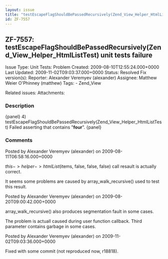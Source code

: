 ```yaml
---
layout: issue
title: "testEscapeFlagShouldBePassedRecursively(Zend_View_Helper_HtmlListTest) unit tests failure"
id: ZF-7557
---
```


ZF-7557: testEscapeFlagShouldBePassedRecursively(Zend\_View\_Helper\_HtmlListTest) unit tests failure
-----------------------------------------------------------------------------------------------------

 Issue Type: Unit Tests: Problem Created: 2009-08-10T12:55:24.000+0000 Last Updated: 2009-11-02T09:03:37.000+0000 Status: Resolved Fix version(s): 
 Reporter:  Alexander Veremyev (alexander)  Assignee:  Matthew Weier O'Phinney (matthew)  Tags: - Zend\_View
 
 Related issues: 
 Attachments: 
### Description

{panel} 4) testEscapeFlagShouldBePassedRecursively(Zend\_View\_Helper\_HtmlListTest) Failed asserting that contains "**four**". {panel}

 

 

### Comments

Posted by Alexander Veremyev (alexander) on 2009-08-11T06:58:16.000+0000

$this->helper->htmlList($items, false, false, false) call resault is actually correct.

It seems some problems are caused by array\_walk\_recursive() used to test this result.

 

 

Posted by Alexander Veremyev (alexander) on 2009-08-20T09:00:42.000+0000

array\_walk\_recursive() also produces segmentation fault in some cases.

The problem is actuall caused during user function callback. Third parameter contains garbage in some cases.

 

 

Posted by Alexander Veremyev (alexander) on 2009-11-02T09:03:36.000+0000

Fixed with some commit (not reproduced now, r18818).

 

 